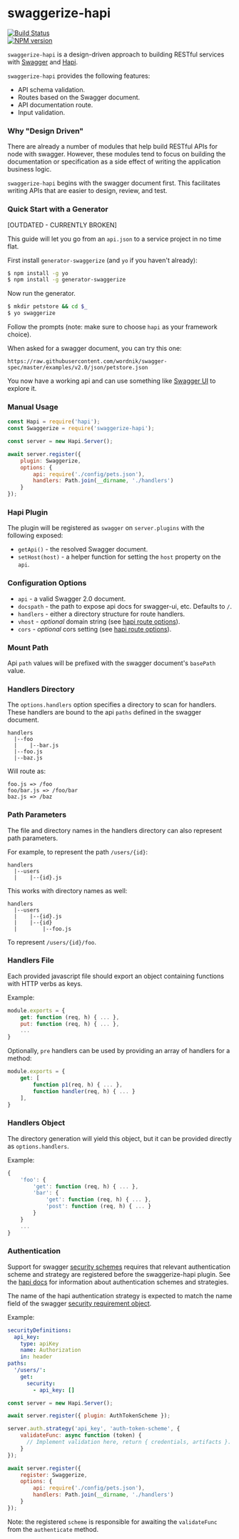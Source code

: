 # swaggerize-hapi

[![Build Status](https://travis-ci.org/krakenjs/swaggerize-hapi.svg?branch=master)](https://travis-ci.org/krakenjs/swaggerize-hapi)  
[![NPM version](https://badge.fury.io/js/swaggerize-hapi.png)](http://badge.fury.io/js/swaggerize-hapi)  

`swaggerize-hapi` is a design-driven approach to building RESTful services with [Swagger](http://swagger.io) and [Hapi](http://hapijs.com).

`swaggerize-hapi` provides the following features:

- API schema validation.
- Routes based on the Swagger document.
- API documentation route.
- Input validation.

### Why "Design Driven"

There are already a number of modules that help build RESTful APIs for node with swagger. However,
these modules tend to focus on building the documentation or specification as a side effect of writing
the application business logic.

`swaggerize-hapi` begins with the swagger document first. This facilitates writing APIs that are easier to design, review, and test.

### Quick Start with a Generator

[OUTDATED - CURRENTLY BROKEN]

This guide will let you go from an `api.json` to a service project in no time flat.

First install `generator-swaggerize` (and `yo` if you haven't already):

```bash
$ npm install -g yo
$ npm install -g generator-swaggerize
```

Now run the generator.

```bash
$ mkdir petstore && cd $_
$ yo swaggerize
```

Follow the prompts (note: make sure to choose `hapi` as your framework choice).

When asked for a swagger document, you can try this one:

```
https://raw.githubusercontent.com/wordnik/swagger-spec/master/examples/v2.0/json/petstore.json
```

You now have a working api and can use something like [Swagger UI](https://github.com/wordnik/swagger-ui) to explore it.

### Manual Usage

```javascript
const Hapi = require('hapi');
const Swaggerize = require('swaggerize-hapi');

const server = new Hapi.Server();

await server.register({
    plugin: Swaggerize,
    options: {
        api: require('./config/pets.json'),
        handlers: Path.join(__dirname, './handlers')
    }
});
```

### Hapi Plugin

The plugin will be registered as `swagger` on `server.plugins` with the following exposed:

- `getApi()` - the resolved Swagger document.
- `setHost(host)` - a helper function for setting the `host` property on the `api`.

### Configuration Options

- `api` - a valid Swagger 2.0 document.
- `docspath` - the path to expose api docs for swagger-ui, etc. Defaults to `/`.
- `handlers` - either a directory structure for route handlers.
- `vhost` - *optional* domain string (see [hapi route options](http://hapijs.com/api#route-options)).
- `cors` - *optional* cors setting (see [hapi route options](http://hapijs.com/api#route-options)).

### Mount Path

Api `path` values will be prefixed with the swagger document's `basePath` value.

### Handlers Directory

The `options.handlers` option specifies a directory to scan for handlers. These handlers are bound to the api `paths` defined in the swagger document.

```
handlers
  |--foo
  |    |--bar.js
  |--foo.js
  |--baz.js
```

Will route as:

```
foo.js => /foo
foo/bar.js => /foo/bar
baz.js => /baz
```

### Path Parameters

The file and directory names in the handlers directory can also represent path parameters.

For example, to represent the path `/users/{id}`:

```shell
handlers
  |--users
  |    |--{id}.js
```

This works with directory names as well:

```shell
handlers
  |--users
  |    |--{id}.js
  |    |--{id}
  |        |--foo.js
```

To represent `/users/{id}/foo`.

### Handlers File

Each provided javascript file should export an object containing functions with HTTP verbs as keys.

Example:

```javascript
module.exports = {
    get: function (req, h) { ... },
    put: function (req, h) { ... },
    ...
}
```

Optionally, `pre` handlers can be used by providing an array of handlers for a method:

```javascript
module.exports = {
    get: [
        function p1(req, h) { ... },
        function handler(req, h) { ... }
    ],
}
```

### Handlers Object

The directory generation will yield this object, but it can be provided directly as `options.handlers`.

Example:

```javascript
{
    'foo': {
        'get': function (req, h) { ... },
        'bar': {
            'get': function (req, h) { ... },
            'post': function (req, h) { ... }
        }
    }
    ...
}
```

### Authentication

Support for swagger [security schemes](http://swagger.io/specification/#securitySchemeObject) requires that relevant authentication scheme and strategy are registered before the swaggerize-hapi plugin. See the [hapi docs](http://hapijs.com/tutorials/auth) for information about authentication schemes and strategies.

The name of the hapi authentication strategy is expected to match the name field of the swagger [security requirement object](http://swagger.io/specification/#securityRequirementObject).

Example:

```yaml
securityDefinitions:
  api_key:
    type: apiKey
    name: Authorization
    in: header
paths:
  '/users/':
    get:
      security:
        - api_key: []
```

```javascript
const server = new Hapi.Server();

await server.register({ plugin: AuthTokenScheme });

server.auth.strategy('api_key', 'auth-token-scheme', {
    validateFunc: async function (token) {
      // Implement validation here, return { credentials, artifacts }.
    }
});

await server.register({
    register: Swaggerize,
    options: {
        api: require('./config/pets.json'),
        handlers: Path.join(__dirname, './handlers')
    }
});
```

Note: the registered `scheme` is responsible for awaiting the `validateFunc` from the `authenticate` method.
